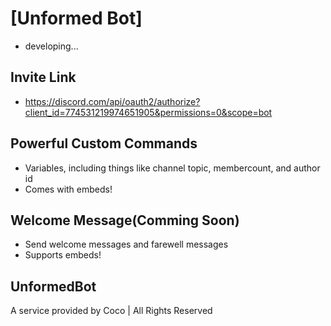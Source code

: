 # [Unformed Bot]
- developing...

## Invite Link
- https://discord.com/api/oauth2/authorize?client_id=774531219974651905&permissions=0&scope=bot

## Powerful Custom Commands
- Variables, including things like channel topic, membercount, and author id
- Comes with embeds!

## Welcome Message(Comming Soon)
- Send welcome messages and farewell messages
- Supports embeds!

## UnformedBot
A service provided by Coco | All Rights Reserved
